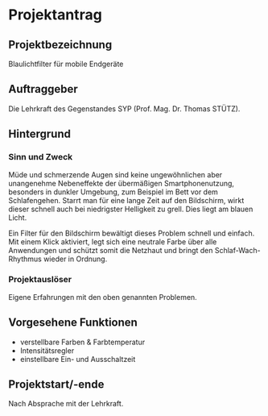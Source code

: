 # Projektantrag

## Projektbezeichnung

Blaulichtfilter für mobile Endgeräte

## Auftraggeber

Die Lehrkraft des Gegenstandes SYP (Prof. Mag. Dr. Thomas STÜTZ).

## Hintergrund

### Sinn und Zweck

Müde und schmerzende Augen sind keine ungewöhnlichen aber unangenehme Nebeneffekte der übermäßigen Smartphonenutzung, besonders in dunkler
Umgebung, zum Beispiel im Bett vor dem Schlafengehen.
Starrt man für eine lange Zeit auf den Bildschirm, wirkt dieser schnell auch bei niedrigster Helligkeit zu grell. Dies liegt am blauen
Licht.

Ein Filter für den Bildschirm bewältigt dieses Problem schnell und einfach. Mit einem 
Klick aktiviert, legt sich eine neutrale Farbe über alle Anwendungen und schützt somit die Netzhaut und bringt den 
Schlaf-Wach-Rhythmus wieder in Ordnung.

### Projektauslöser

Eigene Erfahrungen mit den oben genannten Problemen.

## Vorgesehene Funktionen

* verstellbare Farben & Farbtemperatur
* Intensitätsregler
* einstellbare Ein- und Ausschaltzeit

## Projektstart/-ende 

Nach Absprache mit der Lehrkraft.
